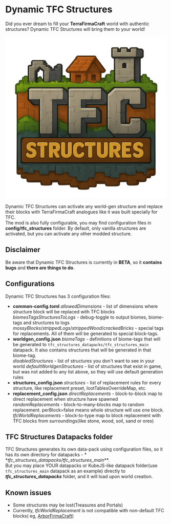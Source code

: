 # Dynamic TFC Structures

Did you ever dream to fill your **TerraFirmaCraft** world with authentic structures? Dynamic TFC Structures will bring
them to your world!

![](src/main/resources/assets/tfc_structures/textures/logo.png)

Dynamic TFC Structures can activate any world-gen structure and replace their blocks with TerraFirmaCraft analogues like
it was built specially for TFC.\
The mod is also fully configurable, you may find configuration files in **config/tfc\_structures** folder. By default,
only vanilla structures are activated, but you can activate any other modded structure.

## Disclaimer

Be aware that Dynamic TFC Structures is currently in **BETA**, so it **contains bugs** and **there are things to do**.

## Configurations

Dynamic TFC Structures has 3 configuration files:

* **common-config.toml**
  _allowedDimensions_ - list of dimensions where structure block will be replaced with TFC blocks  
  _biomesTagsStructuresToLogs_ - debug-toggle to output biomes, biome-tags and structures to logs  
  _mossyBlocks_/_strippedLogs_/_strippedWood_/_crackedBricks_ - special tags for replacements. All of them will be
  generated to special block-tags.
* **worldgen\_config.json**
  _biomeTags_ - definitions of biome-tags that will be generated to `tfc_structures_datapacks/tfc_structures_main`
  datapack. It also contains structures that will be generated in that biome-tag.  
  _disabledStructures_ - list of structures you don't want to see in your world
  _defaultWorldgenStructures_ - list of structures that exist in game, but was not added to any list above, so they will
  use default generation rules
* **structures\_config.json**
  _structures_ - list of replacement rules for every structure, like replacement preset, lootTablesOverrideMap, etc.
* **replacement\_config.json**
  _directReplacements_ - block-to-block map to direct replacement when structure have spawned  
  _randomReplacements_ - block-to-many-blocks map to random replacement. perBlock=false means whole structure will use
  one block.  
  _tfcWorldReplacements_ - block-to-type map to block replacement with TFC blocks from surroundings(like stone, wood,
  soil, sand or ores)

## TFC Structures Datapacks folder

TFC Structures generates its own data-pack using configuration files, so it has its own directory for datapacks - *
*_tfc\_structures\_datapacks/tfc\_structures\_main_**.\
But you may place YOUR datapacks or KubeJS-like datapack folder(use `tfc_structures_main` datapack as an example)
directly to **_tfc\_structures\_datapacks_** folder, and it will load upon world creation.

## Known issues

* Some structures may be lost(Treasures and Portals)
* Currently, _tfcWorldReplacement_ is not compatible with non-default TFC blocks(
  eg, [ArborFirmaCraft](https://www.curseforge.com/minecraft/mc-mods/arborfirmacraft))